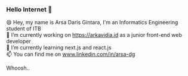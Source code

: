 ### Hello Internet 👋
😄 Hey, my name is Arsa Daris Gintara, I'm an Informatics Engineering student of ITB<br/>
🔭 I’m currently working on https://arkavidia.id as a junior front-end web developer<br/>
🌱 I’m currently learning next.js and react.js <br/>
📫 You can find me on www.linkedin.com/in/arsa-dg

Whoosh..

<!--
**arsa-dg/arsa-dg** is a ✨ _special_ ✨ repository because its `README.md` (this file) appears on your GitHub profile.

Here are some ideas to get you started:

- 🔭 I’m currently working on ...
- 🌱 I’m currently learning ...
- 👯 I’m looking to collaborate on ...
- 🤔 I’m looking for help with ...
- 💬 Ask me about ...
- 📫 How to reach me: ...
- 😄 Pronouns: ...
- ⚡ Fun fact: ...
-->
